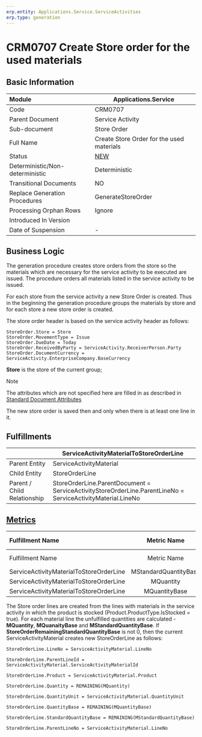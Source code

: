 ```yaml
---
erp.entity: Applications.Service.ServiceActivities
erp.type: generation
---
```


# CRM0707 Create Store order for the used materials

## Basic Information

| Module                          | Applications.Service                                         |
| :------------------------------ | ------------------------------------------------------------ |
| Code                            | CRM0707                                                      |
| Parent Document                 | Service Activity                                             |
| Sub-document                    | Store Order                                                  |
| Full Name                       | Create Store Order for the used materials                    |
| Status                          | [NEW](xref:generation-procedures) |
| Deterministic/Non-deterministic | Deterministic                                                |
| Transitional Documents          | NO                                                           |
| Replace Generation Procedures   | GenerateStoreOrder                                           |
| Processing Orphan Rows          | Ignore                                                       |
| Introduced In Version           |                                                              |
| Date of Suspension              | -                                                            |

##  Business Logic

The generation procedure creates store orders from the store so the materials which are necessary for the service activity to be executed are issued.
The procedure orders all materials listed in the service activity to be issued. 

For each store from the service activity a new Store Order is created. Thus in the beginning the generation procedure groups the materials by store and for each store a new store order is created.

The store order header is based on the service activity header as follows:

```
StoreOrder.Store = Store
StoreOrder.MovementType = Issue
StoreOrder.DueDate = Today
StoreOrder.ReceivedByParty = ServiceActivity.ReceiverPerson.Party
StoreOrder.DocumentCurrency = ServiceActivity.EnterpriseCompany.BaseCurrency
```

**Store** is the store of the current group;

> [!Note] 
> The attributes which are not specified here are filled in as described in [Standard Document Attributes](../reference/standard-document-attributes.md)

The new store order is saved then and only when there is at least one line in it.

## Fulfillments

|                             | ServiceActivityMaterialToStoreOrderLine                      |
| :-------------------------- | ------------------------------------------------------------ |
| Parent Entity               | ServiceActivityMaterial                                      |
| Child Entity                | StoreOrderLine                                               |
| Parent / Child Relationship | StoreOrderLine.ParentDocument = ServiceActivityStoreOrderLine.ParentLineNo = ServiceActivityMaterial.LineNo |

## [Metrics](../reference/metrics.md)

| Fulfillment Name                        |      Metric Name      |                  Measurement Unit                   | Parent Value                                 | Child Value                         | New Record |
| :-------------------------------------- | :-------------------: | :-------------------------------------------------: | :------------------------------------------- | :---------------------------------- | :--------- |
| Fulfillment Name                        |      Metric Name      |                  Measurement Unit                   | Parent Value                                 | Child Value                         | New Record |
| ServiceActivityMaterialToStoreOrderLine | MStandardQuantityBase | ServiceActivityMaterial.Product.BaseMeasurementUnit | ServiceActivityMaterial.StandardQuantityBase | StoreOrderLine.StandardQuantityBase | YES        |
| ServiceActivityMaterialToStoreOrderLine |       MQuantity       |        ServiceActivityMaterial.QuantityUnit         | ServiceActivityMaterial.Quantity             | StoreOrderLine.Quantity             | NO         |
| ServiceActivityMaterialToStoreOrderLine |     MQuantityBase     | ServiceActivityMaterial.Product.BaseMeasurementUnit | ServiceActivityMaterial.QuantityBase         | StoreOrderLine.QuantityBase         | NO         |

The Store order lines are created from the lines with materials in the service activity in which the product is stocked (Product.ProductType.IsStocked = true). For each material line the unfulfilled quantities are calculated - **MQuantity**, **MQuanaityBase** and **MStandardQuantityBase**. If **StoreOrderRemainingStandardQuantityBase** is not 0, then the current ServiceActivityMaterial creates new StoreOrderLine as follows:

```
StoreOrderLine.LineNo = ServiceActivityMaterial.LineNo

StoreOrderLine.ParentLineId = ServiceActivityMaterial.ServiceActivityMaterialId

StoreOrderLine.Product = ServiceActivityMaterial.Product

StoreOrderLine.Quantity = REMAINING(MQuantity)

StoreOrderLine.QuantityUnit = ServiceActivityMaterial.QuantityUnit

StoreOrderLine.QuantityBase = REMAINING(MQuantityBase)

StoreOrderLine.StandardQuantityBase = REMAINING(MStandardQuantityBase)

StoreOrderLine.ParentLineNo = ServiceActivityMaterial.LineNo
```
